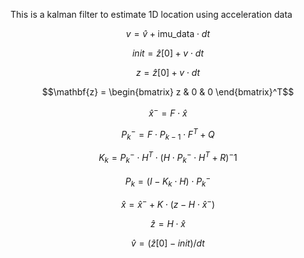 This is a kalman filter to estimate 1D location using acceleration data 



```math
v = \hat{v} + \text{imu\_data} \cdot dt
```
```math
init = \hat{z}[0] + v \cdot dt
```
```math
z = \hat{z}[0] + v\cdot dt
```
```math
\mathbf{z} =
\begin{bmatrix} 
z & 0 & 0 
\end{bmatrix}^T
```
```math
\hat{x}^- = F\cdot \hat{x}
```
```math
P_{k}^- = F\cdot P_{k-1}\cdot F^T + Q
```
```math
K_{k} = P_{k}^- \cdot H^T \cdot (H\cdot P_{k}^- \cdot H^T +R)^-1
```
```math
P_{k} = (I - K_{k} \cdot H) \cdot P_{k}^-
```
```math
\hat{x} = \hat{x}^- + K \cdot (z - H \cdot \hat{x}^-)
```
```math
\hat{z} = H \cdot \hat{x}
```
```math
\hat{v} = (\hat{z}[0] - init) / dt
```
